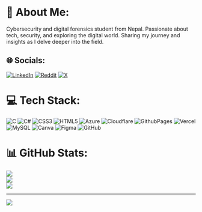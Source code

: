 # 💫 About Me:
Cybersecurity and digital forensics student from Nepal. Passionate about tech, security, and exploring the digital world. Sharing my journey and insights as I delve deeper into the field.


## 🌐 Socials:
[![LinkedIn](https://img.shields.io/badge/LinkedIn-%230077B5.svg?logo=linkedin&logoColor=white)](https://linkedin.com/in/hemantaphuyal) [![Reddit](https://img.shields.io/badge/Reddit-%23FF4500.svg?logo=Reddit&logoColor=white)](https://reddit.com/user/hemantaphuyal) [![X](https://img.shields.io/badge/X-black.svg?logo=X&logoColor=white)](https://x.com/hemantadot) 

# 💻 Tech Stack:
![C](https://img.shields.io/badge/c-%2300599C.svg?style=flat&logo=c&logoColor=white) ![C#](https://img.shields.io/badge/c%23-%23239120.svg?style=flat&logo=csharp&logoColor=white) ![CSS3](https://img.shields.io/badge/css3-%231572B6.svg?style=flat&logo=css3&logoColor=white) ![HTML5](https://img.shields.io/badge/html5-%23E34F26.svg?style=flat&logo=html5&logoColor=white) ![Azure](https://img.shields.io/badge/azure-%230072C6.svg?style=flat&logo=microsoftazure&logoColor=white) ![Cloudflare](https://img.shields.io/badge/Cloudflare-F38020?style=flat&logo=Cloudflare&logoColor=white) ![GithubPages](https://img.shields.io/badge/github%20pages-121013?style=flat&logo=github&logoColor=white) ![Vercel](https://img.shields.io/badge/vercel-%23000000.svg?style=flat&logo=vercel&logoColor=white) ![MySQL](https://img.shields.io/badge/mysql-4479A1.svg?style=flat&logo=mysql&logoColor=white) ![Canva](https://img.shields.io/badge/Canva-%2300C4CC.svg?style=flat&logo=Canva&logoColor=white) ![Figma](https://img.shields.io/badge/figma-%23F24E1E.svg?style=flat&logo=figma&logoColor=white) ![GitHub](https://img.shields.io/badge/github-%23121011.svg?style=flat&logo=github&logoColor=white)
# 📊 GitHub Stats:
![](https://github-readme-stats.vercel.app/api?username=hemantadot&theme=dark&hide_border=false&include_all_commits=false&count_private=false)<br/>
![](https://github-readme-streak-stats.herokuapp.com/?user=hemantadot&theme=dark&hide_border=false)<br/>
![](https://github-readme-stats.vercel.app/api/top-langs/?username=hemantadot&theme=dark&hide_border=false&include_all_commits=false&count_private=false&layout=compact)

---
[![](https://visitcount.itsvg.in/api?id=hemantadot&icon=0&color=13)](https://visitcount.itsvg.in)

<!-- Proudly created with GPRM ( https://gprm.itsvg.in ) -->
